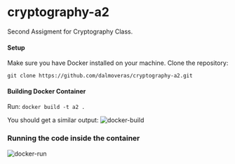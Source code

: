 # cryptography-a2
Second Assigment for Cryptography Class.

#### Setup
Make sure you have Docker installed on your machine.
Clone the repository:

```git clone https://github.com/dalmoveras/cryptography-a2.git```

#### Building Docker Container
Run: `docker build -t a2 .`

You should get a similar output:
![docker-build](https://github.com/dalmoveras/cryptography-a2/assets/125914597/788c76af-8897-49f1-b202-4b65e41b624c)

### Running the code inside the container
![docker-run](https://github.com/dalmoveras/cryptography-a2/assets/125914597/3579f6f6-7764-4b6e-9f76-3d0064a1b676)
